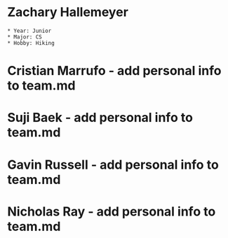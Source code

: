 # Zachary Hallemeyer
	* Year: Junior
	* Major: CS
	* Hobby: Hiking
# Cristian Marrufo - add personal info to team.md
# Suji Baek - add personal info to team.md
# Gavin Russell - add personal info to team.md
# Nicholas Ray - add personal info to team.md
